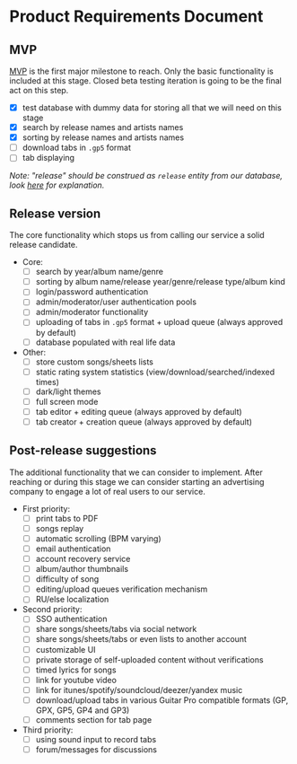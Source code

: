 # Product Requirements Document

## MVP

[MVP](https://www.agilealliance.org/glossary/mvp) is the first major milestone to reach. Only the
basic functionality is included at this stage. Closed beta testing iteration is going to be the
final act on this step.

- [x] test database with dummy data for storing all that we will need on this stage
- [x] search by release names and artists names
- [x] sorting by release names and artists names
- [ ] download tabs in `.gp5` format
- [ ] tab displaying

*Note: "release" should be construed as `release` entity from our database, look
[here](db-schema-explanatory.md) for explanation.*

## Release version

The core functionality which stops us from calling our service a solid release candidate.

- Core:
  - [ ] search by year/album name/genre
  - [ ] sorting by album name/release year/genre/release type/album kind
  - [ ] login/password authentication
  - [ ] admin/moderator/user authentication pools
  - [ ] admin/moderator functionality
  - [ ] uploading of tabs in `.gp5` format + upload queue (always approved by default)
  - [ ] database populated with real life data

- Other:
  - [ ] store custom songs/sheets lists
  - [ ] static rating system statistics (view/download/searched/indexed times)
  - [ ] dark/light themes
  - [ ] full screen mode
  - [ ] tab editor + editing queue (always approved by default)
  - [ ] tab creator + creation queue (always approved by default)

## Post-release suggestions

The additional functionality that we can consider to implement. After reaching or during this stage
we can consider starting an advertising company to engage a lot of real users to our service.

- First priority:
  - [ ] print tabs to PDF
  - [ ] songs replay
  - [ ] automatic scrolling (BPM varying)
  - [ ] email authentication
  - [ ] account recovery service
  - [ ] album/author thumbnails
  - [ ] difficulty of song
  - [ ] editing/upload queues verification mechanism
  - [ ] RU/else localization

- Second priority:
  - [ ] SSO authentication
  - [ ] share songs/sheets/tabs via social network
  - [ ] share songs/sheets/tabs or even lists to another account
  - [ ] customizable UI
  - [ ] private storage of self-uploaded content without verifications
  - [ ] timed lyrics for songs
  - [ ] link for youtube video
  - [ ] link for itunes/spotify/soundcloud/deezer/yandex music
  - [ ] download/upload tabs in various Guitar Pro compatible formats (GP, GPX, GP5, GP4 and GP3)
  - [ ] comments section for tab page

- Third priority:
  - [ ] using sound input to record tabs
  - [ ] forum/messages for discussions
